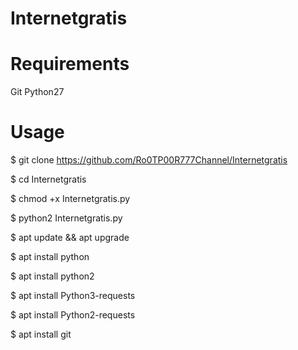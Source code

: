 # Internetgratis

# Requirements

Git
Python27


# Usage

$ git clone https://github.com/Ro0TP00R777Channel/Internetgratis

$ cd Internetgratis


$ chmod +x Internetgratis.py

$ python2 Internetgratis.py


$ apt update && apt upgrade

$ apt install python

$ apt install python2

$ apt install Python3-requests

$ apt install Python2-requests

$ apt install git
